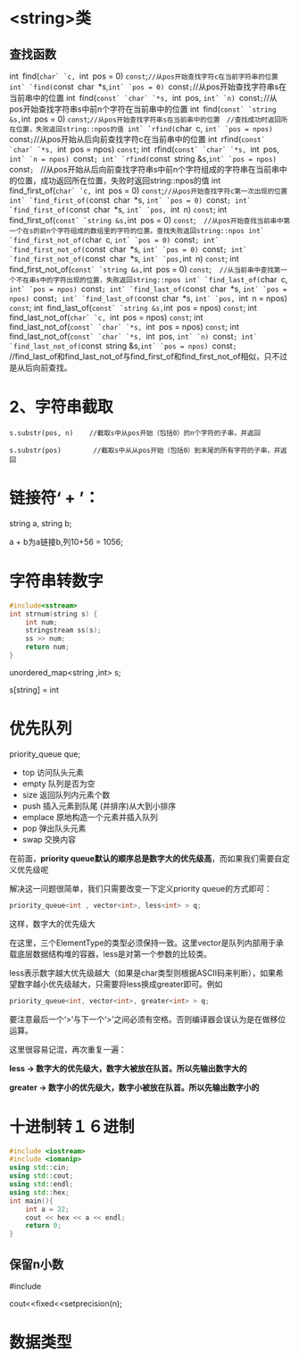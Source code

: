 # \<string>类

##  查找函数

int` `find(``char` `c, ``int` `pos = 0) ``const``;``//从pos开始查找字符c在当前字符串的位置
int` `find(``const` `char` `*s,``int` `pos = 0) ``const``;``//从pos开始查找字符串s在当前串中的位置
int` `find(``const` `char` `*s, ``int` `pos, ``int` `n) ``const``;``//从pos开始查找字符串s中前n个字符在当前串中的位置
int` `find(``const` `string &s,``int` `pos = 0) ``const``;``//从pos开始查找字符串s在当前串中的位置　//查找成功时返回所在位置，失败返回string::npos的值
int` `rfind(``char` `c, ``int` `pos = npos) ``const``;``//从pos开始从后向前查找字符c在当前串中的位置
int` `rfind(``const` `char` `*s, ``int` `pos = npos) ``const``;
int` `rfind(``const` `char` `*s, ``int` `pos, ``int` `n = npos) ``const``;
int` `rfind(``const` `string &s,``int` `pos = npos) ``const``;　``//从pos开始从后向前查找字符串s中前n个字符组成的字符串在当前串中的位置，成功返回所在位置，失败时返回string::npos的值
int` `find_first_of(``char` `c, ``int` `pos = 0) ``const``;``//从pos开始查找字符c第一次出现的位置
int` `find_first_of(``const` `char` `*s, ``int` `pos = 0) ``const``;
int` `find_first_of(``const` `char` `*s, ``int` `pos, ``int` `n) ``const``;
int` `find_first_of(``const` `string &s,``int` `pos = 0) ``const``;　``//从pos开始查找当前串中第一个在s的前n个字符组成的数组里的字符的位置。查找失败返回string::npos
int` `find_first_not_of(``char` `c, ``int` `pos = 0) ``const``;
int` `find_first_not_of(``const` `char` `*s, ``int` `pos = 0) ``const``;
int` `find_first_not_of(``const` `char` `*s, ``int` `pos,``int` `n) ``const``;
int` `find_first_not_of(``const` `string &s,``int` `pos = 0) ``const``;　``//从当前串中查找第一个不在串s中的字符出现的位置，失败返回string::npos
int` `find_last_of(``char` `c, ``int` `pos = npos) ``const``;
int` `find_last_of(``const` `char` `*s, ``int` `pos = npos) ``const``;
int` `find_last_of(``const` `char` `*s, ``int` `pos, ``int` `n = npos) ``const``;
int` `find_last_of(``const` `string &s,``int` `pos = npos) ``const``;
int` `find_last_not_of(``char` `c, ``int` `pos = npos) ``const``;
int` `find_last_not_of(``const` `char` `*s, ``int` `pos = npos) ``const``;
int` `find_last_not_of(``const` `char` `*s, ``int` `pos, ``int` `n) ``const``;
int` `find_last_not_of(``const` `string &s,``int` `pos = npos) ``const``;　``//find_last_of和find_last_not_of与find_first_of和find_first_not_of相似，只不过是从后向前查找。

# 2、字符串截取

```
s.substr(pos, n)    //截取s中从pos开始（包括0）的n个字符的子串，并返回

s.substr(pos)        //截取s中从从pos开始（包括0）到末尾的所有字符的子串，并返回
```

# 链接符‘ + ’：

string a, string b;

a + b为a链接b,列10+56 = 1056;

# 字符串转数字

````c++
#include<sstream>
int strnum(string s) {
    int num;
    stringstream ss(s);
    ss >> num;
    return num;
}

````

unordered_map<string ,int> s;

s[string] = int





# 优先队列

priority_queue<int> que;

- top 访问队头元素
- empty 队列是否为空
- size 返回队列内元素个数
- push 插入元素到队尾 (并排序)从大到小排序
- emplace 原地构造一个元素并插入队列
- pop 弹出队头元素
- swap 交换内容

在前面，**priority queue默认的顺序总是数字大的优先级高**，而如果我们需要自定义优先级呢

解决这一问题很简单，我们只需要改变一下定义priority queue的方式即可：

```c++
priority_queue<int , vector<int>, less<int> > q;
```

这样，数字大的优先级大



在这里，三个ElementType的类型必须保持一致。这里vector是队列内部用于承载底层数据结构堆的容器，less是对第一个参数的比较类。



less表示数字越大优先级越大（如果是char类型则根据ASCII码来判断），如果希望数字越小优先级越大，只需要将less换成greater即可。例如

```c++
priority_queue<int, vector<int>, greater<int> > q;
```



要注意最后一个‘>’与下一个‘>’之间必须有空格。否则编译器会误认为是在做移位运算。



这里很容易记混，再次重复一遍：

**less -> 数字大的优先级大，数字大被放在队首。所以先输出数字大的**

**greater -> 数字小的优先级大，数字小被放在队首。所以先输出数字小的**





# 十进制转１６进制

```c++
#include <iostream>
#include <iomanip>
using std::cin;
using std::cout;
using std::endl;
using std::hex;
int main(){
    int a = 22;
    cout << hex << a << endl;
    return 0;
}
```

## 保留n小数

#include <iomanip>

cout<<fixed<<setprecision(n);



# 数据类型


